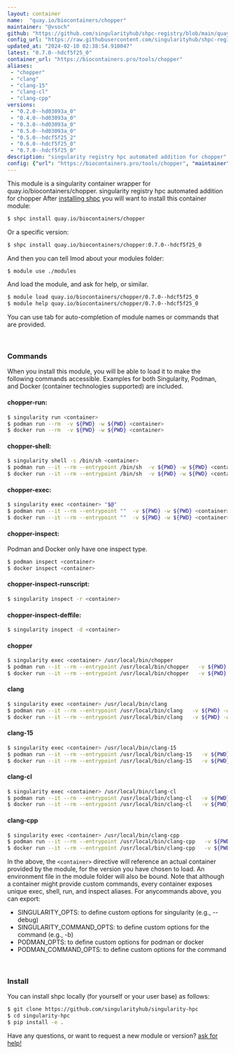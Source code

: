 ```yaml
---
layout: container
name:  "quay.io/biocontainers/chopper"
maintainer: "@vsoch"
github: "https://github.com/singularityhub/shpc-registry/blob/main/quay.io/biocontainers/chopper/container.yaml"
config_url: "https://raw.githubusercontent.com/singularityhub/shpc-registry/main/quay.io/biocontainers/chopper/container.yaml"
updated_at: "2024-02-10 02:38:54.910047"
latest: "0.7.0--hdcf5f25_0"
container_url: "https://biocontainers.pro/tools/chopper"
aliases:
 - "chopper"
 - "clang"
 - "clang-15"
 - "clang-cl"
 - "clang-cpp"
versions:
 - "0.2.0--hd03093a_0"
 - "0.4.0--hd03093a_0"
 - "0.3.0--hd03093a_0"
 - "0.5.0--hd03093a_0"
 - "0.5.0--hdcf5f25_2"
 - "0.6.0--hdcf5f25_0"
 - "0.7.0--hdcf5f25_0"
description: "singularity registry hpc automated addition for chopper"
config: {"url": "https://biocontainers.pro/tools/chopper", "maintainer": "@vsoch", "description": "singularity registry hpc automated addition for chopper", "latest": {"0.7.0--hdcf5f25_0": "sha256:14f355b2d4d20905a1b662eac818d321740fa89d7eb8f65ff44851a88f0ec00e"}, "tags": {"0.2.0--hd03093a_0": "sha256:e790dd0088097b57ec66516905d5113b1a480181ef8359f5df359960d2d7512d", "0.4.0--hd03093a_0": "sha256:1ac2d6e9e1f8f6c20d2efc1722c0e5d4b09be26f2695163c5309f32299d09bc4", "0.3.0--hd03093a_0": "sha256:cf1048188833da4dbea16f3d5fd940663c3baa2b547e2b28964652e6bc9a1f86", "0.5.0--hd03093a_0": "sha256:489538b2e6e5beec594a18b70359b391e474b9b84187f0382223ecad88b6291a", "0.5.0--hdcf5f25_2": "sha256:7d493038ffb4b76fee014565d4b6fc08a1c845b7ee7e03639e63a7deb6f4515b", "0.6.0--hdcf5f25_0": "sha256:bb6e943b431ed52c4b66985778c353366c5d3d183b267468d29ea4ee930e126a", "0.7.0--hdcf5f25_0": "sha256:14f355b2d4d20905a1b662eac818d321740fa89d7eb8f65ff44851a88f0ec00e"}, "docker": "quay.io/biocontainers/chopper", "aliases": {"chopper": "/usr/local/bin/chopper", "clang": "/usr/local/bin/clang", "clang-15": "/usr/local/bin/clang-15", "clang-cl": "/usr/local/bin/clang-cl", "clang-cpp": "/usr/local/bin/clang-cpp"}}
---
```


This module is a singularity container wrapper for quay.io/biocontainers/chopper.
singularity registry hpc automated addition for chopper
After [installing shpc](#install) you will want to install this container module:


```bash
$ shpc install quay.io/biocontainers/chopper
```

Or a specific version:

```bash
$ shpc install quay.io/biocontainers/chopper:0.7.0--hdcf5f25_0
```

And then you can tell lmod about your modules folder:

```bash
$ module use ./modules
```

And load the module, and ask for help, or similar.

```bash
$ module load quay.io/biocontainers/chopper/0.7.0--hdcf5f25_0
$ module help quay.io/biocontainers/chopper/0.7.0--hdcf5f25_0
```

You can use tab for auto-completion of module names or commands that are provided.

<br>

### Commands

When you install this module, you will be able to load it to make the following commands accessible.
Examples for both Singularity, Podman, and Docker (container technologies supported) are included.

#### chopper-run:

```bash
$ singularity run <container>
$ podman run --rm  -v ${PWD} -w ${PWD} <container>
$ docker run --rm  -v ${PWD} -w ${PWD} <container>
```

#### chopper-shell:

```bash
$ singularity shell -s /bin/sh <container>
$ podman run --it --rm --entrypoint /bin/sh  -v ${PWD} -w ${PWD} <container>
$ docker run --it --rm --entrypoint /bin/sh  -v ${PWD} -w ${PWD} <container>
```

#### chopper-exec:

```bash
$ singularity exec <container> "$@"
$ podman run --it --rm --entrypoint ""  -v ${PWD} -w ${PWD} <container> "$@"
$ docker run --it --rm --entrypoint ""  -v ${PWD} -w ${PWD} <container> "$@"
```

#### chopper-inspect:

Podman and Docker only have one inspect type.

```bash
$ podman inspect <container>
$ docker inspect <container>
```

#### chopper-inspect-runscript:

```bash
$ singularity inspect -r <container>
```

#### chopper-inspect-deffile:

```bash
$ singularity inspect -d <container>
```


#### chopper

```bash
$ singularity exec <container> /usr/local/bin/chopper
$ podman run --it --rm --entrypoint /usr/local/bin/chopper   -v ${PWD} -w ${PWD} <container> -c " $@"
$ docker run --it --rm --entrypoint /usr/local/bin/chopper   -v ${PWD} -w ${PWD} <container> -c " $@"
```


#### clang

```bash
$ singularity exec <container> /usr/local/bin/clang
$ podman run --it --rm --entrypoint /usr/local/bin/clang   -v ${PWD} -w ${PWD} <container> -c " $@"
$ docker run --it --rm --entrypoint /usr/local/bin/clang   -v ${PWD} -w ${PWD} <container> -c " $@"
```


#### clang-15

```bash
$ singularity exec <container> /usr/local/bin/clang-15
$ podman run --it --rm --entrypoint /usr/local/bin/clang-15   -v ${PWD} -w ${PWD} <container> -c " $@"
$ docker run --it --rm --entrypoint /usr/local/bin/clang-15   -v ${PWD} -w ${PWD} <container> -c " $@"
```


#### clang-cl

```bash
$ singularity exec <container> /usr/local/bin/clang-cl
$ podman run --it --rm --entrypoint /usr/local/bin/clang-cl   -v ${PWD} -w ${PWD} <container> -c " $@"
$ docker run --it --rm --entrypoint /usr/local/bin/clang-cl   -v ${PWD} -w ${PWD} <container> -c " $@"
```


#### clang-cpp

```bash
$ singularity exec <container> /usr/local/bin/clang-cpp
$ podman run --it --rm --entrypoint /usr/local/bin/clang-cpp   -v ${PWD} -w ${PWD} <container> -c " $@"
$ docker run --it --rm --entrypoint /usr/local/bin/clang-cpp   -v ${PWD} -w ${PWD} <container> -c " $@"
```



In the above, the `<container>` directive will reference an actual container provided
by the module, for the version you have chosen to load. An environment file in the
module folder will also be bound. Note that although a container
might provide custom commands, every container exposes unique exec, shell, run, and
inspect aliases. For anycommands above, you can export:

 - SINGULARITY_OPTS: to define custom options for singularity (e.g., --debug)
 - SINGULARITY_COMMAND_OPTS: to define custom options for the command (e.g., -b)
 - PODMAN_OPTS: to define custom options for podman or docker
 - PODMAN_COMMAND_OPTS: to define custom options for the command

<br>

### Install

You can install shpc locally (for yourself or your user base) as follows:

```bash
$ git clone https://github.com/singularityhub/singularity-hpc
$ cd singularity-hpc
$ pip install -e .
```

Have any questions, or want to request a new module or version? [ask for help!](https://github.com/singularityhub/singularity-hpc/issues)